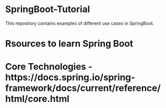 # SpringBoot-Tutorial
This repository contains examples of different use cases in SpringBoot.

<H1> Rsources to learn Spring Boot <H1>
Core Technologies - https://docs.spring.io/spring-framework/docs/current/reference/html/core.html
